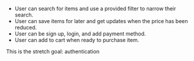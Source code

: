 - User can search for items and use a provided filter to narrow their search.
- User can save items for later and get updates when the price has been reduced.
- User can be sign up, login, and add payment method.
- User can add to cart when ready to purchase item.

This is the stretch goal:
authentication